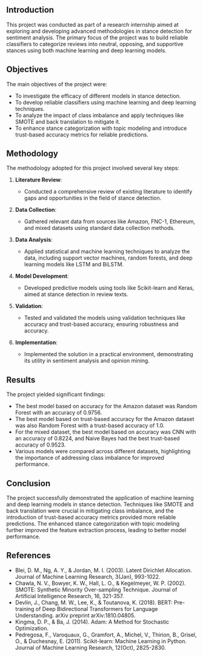 ## Introduction
This project was conducted as part of a research internship aimed at exploring and developing advanced methodologies in stance detection for sentiment analysis. The primary focus of the project was to build reliable classifiers to categorize reviews into neutral, opposing, and supportive stances using both machine learning and deep learning models.

## Objectives
The main objectives of the project were:
- To investigate the efficacy of different models in stance detection.
- To develop reliable classifiers using machine learning and deep learning techniques.
- To analyze the impact of class imbalance and apply techniques like SMOTE and back translation to mitigate it.
- To enhance stance categorization with topic modeling and introduce trust-based accuracy metrics for reliable predictions.

## Methodology
The methodology adopted for this project involved several key steps:

1. **Literature Review**: 
   - Conducted a comprehensive review of existing literature to identify gaps and opportunities in the field of stance detection.
   
2. **Data Collection**: 
   - Gathered relevant data from sources like Amazon, FNC-1, Ethereum, and mixed datasets using standard data collection methods.
   
3. **Data Analysis**: 
   - Applied statistical and machine learning techniques to analyze the data, including support vector machines, random forests, and deep learning models like LSTM and BiLSTM.
   
4. **Model Development**: 
   - Developed predictive models using tools like Scikit-learn and Keras, aimed at stance detection in review texts.
   
5. **Validation**: 
   - Tested and validated the models using validation techniques like accuracy and trust-based accuracy, ensuring robustness and accuracy.
   
6. **Implementation**: 
   - Implemented the solution in a practical environment, demonstrating its utility in sentiment analysis and opinion mining.

## Results
The project yielded significant findings:

- The best model based on accuracy for the Amazon dataset was Random Forest with an accuracy of 0.9756.
- The best model based on trust-based accuracy for the Amazon dataset was also Random Forest with a trust-based accuracy of 1.0.
- For the mixed dataset, the best model based on accuracy was CNN with an accuracy of 0.8224, and Naive Bayes had the best trust-based accuracy of 0.9523.
- Various models were compared across different datasets, highlighting the importance of addressing class imbalance for improved performance.

## Conclusion
The project successfully demonstrated the application of machine learning and deep learning models in stance detection. Techniques like SMOTE and back translation were crucial in mitigating class imbalance, and the introduction of trust-based accuracy metrics provided more reliable predictions. The enhanced stance categorization with topic modeling further improved the feature extraction process, leading to better model performance.

## References
- Blei, D. M., Ng, A. Y., & Jordan, M. I. (2003). Latent Dirichlet Allocation. Journal of Machine Learning Research, 3(Jan), 993-1022.
- Chawla, N. V., Bowyer, K. W., Hall, L. O., & Kegelmeyer, W. P. (2002). SMOTE: Synthetic Minority Over-sampling Technique. Journal of Artificial Intelligence Research, 16, 321-357.
- Devlin, J., Chang, M. W., Lee, K., & Toutanova, K. (2018). BERT: Pre-training of Deep Bidirectional Transformers for Language Understanding. arXiv preprint arXiv:1810.04805.
- Kingma, D. P., & Ba, J. (2014). Adam: A Method for Stochastic Optimization.
- Pedregosa, F., Varoquaux, G., Gramfort, A., Michel, V., Thirion, B., Grisel, O., & Duchesnay, E. (2011). Scikit-learn: Machine Learning in Python. Journal of Machine Learning Research, 12(Oct), 2825-2830.

